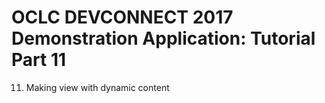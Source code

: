 # OCLC DEVCONNECT 2017 Demonstration Application: Tutorial Part 11

11.	Making view with dynamic content
